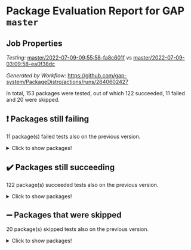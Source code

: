 # Package Evaluation Report for GAP `master`

## Job Properties

*Testing:* [master/2022-07-09-09:55:58-fa8c601f](https://github.com/gap-system/PackageDistro/blob/data/reports/master/2022-07-09-09:55:58-fa8c601f) vs [master/2022-07-09-03:09:58-ea0f38dc](https://github.com/gap-system/PackageDistro/blob/data/reports/master/2022-07-09-03:09:58-ea0f38dc)

*Generated by Workflow:* https://github.com/gap-system/PackageDistro/actions/runs/2640602427

In total, 153 packages were tested, out of which 122 succeeded, 11 failed and 20 were skipped.

## :exclamation: Packages still failing

11 package(s) failed tests also on the previous version.
<details><summary>Click to show packages!</summary>

- fining 1.4.1 [(failure)](https://github.com/gap-system/PackageDistro/runs/7262857851?check_suite_focus=true)
- francy 1.2.4 [(failure)](https://github.com/gap-system/PackageDistro/runs/7262858125?check_suite_focus=true)
- hap 1.44 [(failure)](https://github.com/gap-system/PackageDistro/runs/7262858471?check_suite_focus=true)
- normalizinterface 1.3.3 [(failure)](https://github.com/gap-system/PackageDistro/runs/7262859279?check_suite_focus=true)
- packagemanager 1.2 [(failure)](https://github.com/gap-system/PackageDistro/runs/7262859464?check_suite_focus=true)
- qpa 1.33 [(failure)](https://github.com/gap-system/PackageDistro/runs/7262859649?check_suite_focus=true)
- rcwa 4.6.4 [(failure)](https://github.com/gap-system/PackageDistro/runs/7262859693?check_suite_focus=true)
- recog 1.3.2 [(failure)](https://github.com/gap-system/PackageDistro/runs/7262859724?check_suite_focus=true)
- semigroups 4.0.0 [(failure)](https://github.com/gap-system/PackageDistro/runs/7262859827?check_suite_focus=true)
- ugaly 4.0.2 [(failure)](https://github.com/gap-system/PackageDistro/runs/7262860392?check_suite_focus=true)
- yangbaxter 0.10.0 [(failure)](https://github.com/gap-system/PackageDistro/runs/7262860628?check_suite_focus=true)
</details>

## :heavy_check_mark: Packages still succeeding

122 package(s) succeeded tests also on the previous version.
<details><summary>Click to show packages!</summary>

- ace 5.4 [(success)](https://github.com/gap-system/PackageDistro/runs/7262856697?check_suite_focus=true)
- aclib 1.3.2 [(success)](https://github.com/gap-system/PackageDistro/runs/7262856720?check_suite_focus=true)
- agt 0.2 [(success)](https://github.com/gap-system/PackageDistro/runs/7262856731?check_suite_focus=true)
- alnuth 3.2.1 [(success)](https://github.com/gap-system/PackageDistro/runs/7262856747?check_suite_focus=true)
- anupq 3.2.6 [(success)](https://github.com/gap-system/PackageDistro/runs/7262856755?check_suite_focus=true)
- atlasrep 2.1.2 [(success)](https://github.com/gap-system/PackageDistro/runs/7262856780?check_suite_focus=true)
- autodoc 2022.03.10 [(success)](https://github.com/gap-system/PackageDistro/runs/7262856795?check_suite_focus=true)
- automata 1.15 [(success)](https://github.com/gap-system/PackageDistro/runs/7262856827?check_suite_focus=true)
- automgrp 1.3.2 [(success)](https://github.com/gap-system/PackageDistro/runs/7262856856?check_suite_focus=true)
- autpgrp 1.10.2 [(success)](https://github.com/gap-system/PackageDistro/runs/7262856880?check_suite_focus=true)
- cap 2022.06-05 [(success)](https://github.com/gap-system/PackageDistro/runs/7262856918?check_suite_focus=true)
- caratinterface 2.3.3 [(success)](https://github.com/gap-system/PackageDistro/runs/7262856969?check_suite_focus=true)
- cddinterface 2020.06.24 [(success)](https://github.com/gap-system/PackageDistro/runs/7262857032?check_suite_focus=true)
- circle 1.6.5 [(success)](https://github.com/gap-system/PackageDistro/runs/7262857092?check_suite_focus=true)
- classicpres 1.22 [(success)](https://github.com/gap-system/PackageDistro/runs/7262857147?check_suite_focus=true)
- cohomolo 1.6.10 [(success)](https://github.com/gap-system/PackageDistro/runs/7262857218?check_suite_focus=true)
- congruence 1.2.4 [(success)](https://github.com/gap-system/PackageDistro/runs/7262857274?check_suite_focus=true)
- corelg 1.56 [(success)](https://github.com/gap-system/PackageDistro/runs/7262857311?check_suite_focus=true)
- crime 1.6 [(success)](https://github.com/gap-system/PackageDistro/runs/7262857344?check_suite_focus=true)
- crisp 1.4.5 [(success)](https://github.com/gap-system/PackageDistro/runs/7262857367?check_suite_focus=true)
- crypting 0.10 [(success)](https://github.com/gap-system/PackageDistro/runs/7262857414?check_suite_focus=true)
- cryst 4.1.24 [(success)](https://github.com/gap-system/PackageDistro/runs/7262857443?check_suite_focus=true)
- crystcat 1.1.9 [(success)](https://github.com/gap-system/PackageDistro/runs/7262857460?check_suite_focus=true)
- ctbllib 1.3.4 [(success)](https://github.com/gap-system/PackageDistro/runs/7262857487?check_suite_focus=true)
- cubefree 1.19 [(success)](https://github.com/gap-system/PackageDistro/runs/7262857524?check_suite_focus=true)
- curlinterface 2.2.2 [(success)](https://github.com/gap-system/PackageDistro/runs/7262857548?check_suite_focus=true)
- cvec 2.7.5 [(success)](https://github.com/gap-system/PackageDistro/runs/7262857564?check_suite_focus=true)
- datastructures 0.2.7 [(success)](https://github.com/gap-system/PackageDistro/runs/7262857586?check_suite_focus=true)
- deepthought 1.0.5 [(success)](https://github.com/gap-system/PackageDistro/runs/7262857614?check_suite_focus=true)
- design 1.7 [(success)](https://github.com/gap-system/PackageDistro/runs/7262857636?check_suite_focus=true)
- difsets 2.3.1 [(success)](https://github.com/gap-system/PackageDistro/runs/7262857655?check_suite_focus=true)
- digraphs 1.5.3 [(success)](https://github.com/gap-system/PackageDistro/runs/7262857676?check_suite_focus=true)
- edim 1.3.5 [(success)](https://github.com/gap-system/PackageDistro/runs/7262857698?check_suite_focus=true)
- example 4.3.1 [(success)](https://github.com/gap-system/PackageDistro/runs/7262857721?check_suite_focus=true)
- factint 1.6.3 [(success)](https://github.com/gap-system/PackageDistro/runs/7262857753?check_suite_focus=true)
- ferret 1.0.8 [(success)](https://github.com/gap-system/PackageDistro/runs/7262857781?check_suite_focus=true)
- fga 1.4.0 [(success)](https://github.com/gap-system/PackageDistro/runs/7262857813?check_suite_focus=true)
- float 1.0.3 [(success)](https://github.com/gap-system/PackageDistro/runs/7262857898?check_suite_focus=true)
- format 1.4.3 [(success)](https://github.com/gap-system/PackageDistro/runs/7262857964?check_suite_focus=true)
- forms 1.2.8 [(success)](https://github.com/gap-system/PackageDistro/runs/7262858019?check_suite_focus=true)
- fplsa 1.2.5 [(success)](https://github.com/gap-system/PackageDistro/runs/7262858058?check_suite_focus=true)
- fr 2.4.8 [(success)](https://github.com/gap-system/PackageDistro/runs/7262858099?check_suite_focus=true)
- fwtree 1.3 [(success)](https://github.com/gap-system/PackageDistro/runs/7262858150?check_suite_focus=true)
- gbnp 1.0.5 [(success)](https://github.com/gap-system/PackageDistro/runs/7262858170?check_suite_focus=true)
- generalizedmorphismsforcap 2022.05-01 [(success)](https://github.com/gap-system/PackageDistro/runs/7262858192?check_suite_focus=true)
- genss 1.6.6 [(success)](https://github.com/gap-system/PackageDistro/runs/7262858303?check_suite_focus=true)
- gradedringforhomalg 2022.06-01 [(success)](https://github.com/gap-system/PackageDistro/runs/7262858337?check_suite_focus=true)
- grape 4.8.5 [(success)](https://github.com/gap-system/PackageDistro/runs/7262858359?check_suite_focus=true)
- groupoids 1.69 [(success)](https://github.com/gap-system/PackageDistro/runs/7262858395?check_suite_focus=true)
- grpconst 2.6.2 [(success)](https://github.com/gap-system/PackageDistro/runs/7262858417?check_suite_focus=true)
- guarana 0.96.3 [(success)](https://github.com/gap-system/PackageDistro/runs/7262858438?check_suite_focus=true)
- guava 3.16 [(success)](https://github.com/gap-system/PackageDistro/runs/7262858454?check_suite_focus=true)
- hapcryst 0.1.14 [(success)](https://github.com/gap-system/PackageDistro/runs/7262858492?check_suite_focus=true)
- hecke 1.5.3 [(success)](https://github.com/gap-system/PackageDistro/runs/7262858517?check_suite_focus=true)
- help 3.5 [(success)](https://github.com/gap-system/PackageDistro/runs/7262858557?check_suite_focus=true)
- idrel 2.44 [(success)](https://github.com/gap-system/PackageDistro/runs/7262858586?check_suite_focus=true)
- images 1.3.1 [(success)](https://github.com/gap-system/PackageDistro/runs/7262858610?check_suite_focus=true)
- intpic 0.3.0 [(success)](https://github.com/gap-system/PackageDistro/runs/7262858630?check_suite_focus=true)
- io 4.7.2 [(success)](https://github.com/gap-system/PackageDistro/runs/7262858661?check_suite_focus=true)
- irredsol 1.4.3 [(success)](https://github.com/gap-system/PackageDistro/runs/7262858675?check_suite_focus=true)
- json 2.1.0 [(success)](https://github.com/gap-system/PackageDistro/runs/7262858692?check_suite_focus=true)
- jupyterkernel 1.4.1 [(success)](https://github.com/gap-system/PackageDistro/runs/7262858705?check_suite_focus=true)
- jupyterviz 1.5.1 [(success)](https://github.com/gap-system/PackageDistro/runs/7262858724?check_suite_focus=true)
- kan 1.34 [(success)](https://github.com/gap-system/PackageDistro/runs/7262858746?check_suite_focus=true)
- kbmag 1.5.9 [(success)](https://github.com/gap-system/PackageDistro/runs/7262858766?check_suite_focus=true)
- laguna 3.9.5 [(success)](https://github.com/gap-system/PackageDistro/runs/7262858788?check_suite_focus=true)
- liealgdb 2.2.1 [(success)](https://github.com/gap-system/PackageDistro/runs/7262858808?check_suite_focus=true)
- liepring 2.6 [(success)](https://github.com/gap-system/PackageDistro/runs/7262858831?check_suite_focus=true)
- liering 2.4.2 [(success)](https://github.com/gap-system/PackageDistro/runs/7262858850?check_suite_focus=true)
- linearalgebraforcap 2022.06-03 [(success)](https://github.com/gap-system/PackageDistro/runs/7262858871?check_suite_focus=true)
- loops 3.4.1 [(success)](https://github.com/gap-system/PackageDistro/runs/7262858890?check_suite_focus=true)
- lpres 1.0.3 [(success)](https://github.com/gap-system/PackageDistro/runs/7262858906?check_suite_focus=true)
- majoranaalgebras 1.4 [(success)](https://github.com/gap-system/PackageDistro/runs/7262858922?check_suite_focus=true)
- mapclass 1.4.5 [(success)](https://github.com/gap-system/PackageDistro/runs/7262858943?check_suite_focus=true)
- matgrp 0.64 [(success)](https://github.com/gap-system/PackageDistro/runs/7262858959?check_suite_focus=true)
- modisom 2.5.2 [(success)](https://github.com/gap-system/PackageDistro/runs/7262858985?check_suite_focus=true)
- modulepresentationsforcap 2022.05-03 [(success)](https://github.com/gap-system/PackageDistro/runs/7262859023?check_suite_focus=true)
- monoidalcategories 2022.06-07 [(success)](https://github.com/gap-system/PackageDistro/runs/7262859064?check_suite_focus=true)
- nconvex 2020.11-04 [(success)](https://github.com/gap-system/PackageDistro/runs/7262859113?check_suite_focus=true)
- nilmat 1.4.1 [(success)](https://github.com/gap-system/PackageDistro/runs/7262859176?check_suite_focus=true)
- nock 1.5 [(success)](https://github.com/gap-system/PackageDistro/runs/7262859234?check_suite_focus=true)
- nq 2.5.8 [(success)](https://github.com/gap-system/PackageDistro/runs/7262859331?check_suite_focus=true)
- numericalsgps 1.3.0 [(success)](https://github.com/gap-system/PackageDistro/runs/7262859362?check_suite_focus=true)
- openmath 11.5.1 [(success)](https://github.com/gap-system/PackageDistro/runs/7262859409?check_suite_focus=true)
- orb 4.8.4 [(success)](https://github.com/gap-system/PackageDistro/runs/7262859432?check_suite_focus=true)
- patternclass 2.4.2 [(success)](https://github.com/gap-system/PackageDistro/runs/7262859495?check_suite_focus=true)
- permut 2.0.4 [(success)](https://github.com/gap-system/PackageDistro/runs/7262859519?check_suite_focus=true)
- polenta 1.3.10 [(success)](https://github.com/gap-system/PackageDistro/runs/7262859545?check_suite_focus=true)
- polymaking 0.8.6 [(success)](https://github.com/gap-system/PackageDistro/runs/7262859572?check_suite_focus=true)
- primgrp 3.4.2 [(success)](https://github.com/gap-system/PackageDistro/runs/7262859600?check_suite_focus=true)
- profiling 2.5.0 [(success)](https://github.com/gap-system/PackageDistro/runs/7262859622?check_suite_focus=true)
- quagroup 1.8.3 [(success)](https://github.com/gap-system/PackageDistro/runs/7262859661?check_suite_focus=true)
- radiroot 2.9 [(success)](https://github.com/gap-system/PackageDistro/runs/7262859679?check_suite_focus=true)
- rds 1.8 [(success)](https://github.com/gap-system/PackageDistro/runs/7262859707?check_suite_focus=true)
- repndecomp 1.2.1 [(success)](https://github.com/gap-system/PackageDistro/runs/7262859744?check_suite_focus=true)
- repsn 3.1.0 [(success)](https://github.com/gap-system/PackageDistro/runs/7262859762?check_suite_focus=true)
- resclasses 4.7.2 [(success)](https://github.com/gap-system/PackageDistro/runs/7262859785?check_suite_focus=true)
- scscp 2.3.1 [(success)](https://github.com/gap-system/PackageDistro/runs/7262859801?check_suite_focus=true)
- sglppow 2.2 [(success)](https://github.com/gap-system/PackageDistro/runs/7262859861?check_suite_focus=true)
- sgpviz 0.999.5 [(success)](https://github.com/gap-system/PackageDistro/runs/7262859912?check_suite_focus=true)
- simpcomp 2.1.14 [(success)](https://github.com/gap-system/PackageDistro/runs/7262859949?check_suite_focus=true)
- singular 2020.12.18 [(success)](https://github.com/gap-system/PackageDistro/runs/7262860007?check_suite_focus=true)
- sla 1.5.3 [(success)](https://github.com/gap-system/PackageDistro/runs/7262860061?check_suite_focus=true)
- smallgrp 1.5 [(success)](https://github.com/gap-system/PackageDistro/runs/7262860106?check_suite_focus=true)
- smallsemi 0.6.13 [(success)](https://github.com/gap-system/PackageDistro/runs/7262860155?check_suite_focus=true)
- sonata 2.9.4 [(success)](https://github.com/gap-system/PackageDistro/runs/7262860192?check_suite_focus=true)
- sophus 1.25 [(success)](https://github.com/gap-system/PackageDistro/runs/7262860219?check_suite_focus=true)
- spinsym 1.5.2 [(success)](https://github.com/gap-system/PackageDistro/runs/7262860270?check_suite_focus=true)
- symbcompcc 1.3.2 [(success)](https://github.com/gap-system/PackageDistro/runs/7262860303?check_suite_focus=true)
- thelma 1.3 [(success)](https://github.com/gap-system/PackageDistro/runs/7262860323?check_suite_focus=true)
- tomlib 1.2.9 [(success)](https://github.com/gap-system/PackageDistro/runs/7262860339?check_suite_focus=true)
- toric 1.9.5 [(success)](https://github.com/gap-system/PackageDistro/runs/7262860360?check_suite_focus=true)
- transgrp 3.6.2 [(success)](https://github.com/gap-system/PackageDistro/runs/7262860379?check_suite_focus=true)
- unipot 1.5 [(success)](https://github.com/gap-system/PackageDistro/runs/7262860411?check_suite_focus=true)
- unitlib 4.1.0 [(success)](https://github.com/gap-system/PackageDistro/runs/7262860436?check_suite_focus=true)
- utils 0.73 [(success)](https://github.com/gap-system/PackageDistro/runs/7262860466?check_suite_focus=true)
- uuid 0.7 [(success)](https://github.com/gap-system/PackageDistro/runs/7262860493?check_suite_focus=true)
- walrus 0.9991 [(success)](https://github.com/gap-system/PackageDistro/runs/7262860517?check_suite_focus=true)
- wedderga 4.10.2 [(success)](https://github.com/gap-system/PackageDistro/runs/7262860545?check_suite_focus=true)
- xmod 2.88 [(success)](https://github.com/gap-system/PackageDistro/runs/7262860571?check_suite_focus=true)
- xmodalg 1.22 [(success)](https://github.com/gap-system/PackageDistro/runs/7262860593?check_suite_focus=true)
- zeromqinterface 0.13 [(success)](https://github.com/gap-system/PackageDistro/runs/7262860652?check_suite_focus=true)
</details>

## :heavy_minus_sign: Packages that were skipped

20 package(s) skipped tests also on the previous version.
<details><summary>Click to show packages!</summary>

- 4ti2interface 2022.03-01 [(skipped)](https://github.com/gap-system/PackageDistro/runs/7262820789?check_suite_focus=true)
- browse 1.8.14 [(skipped)](https://github.com/gap-system/PackageDistro/runs/7262820789?check_suite_focus=true)
- examplesforhomalg 2022.03-01 [(skipped)](https://github.com/gap-system/PackageDistro/runs/7262820789?check_suite_focus=true)
- gapdoc 1.6.5 [(skipped)](https://github.com/gap-system/PackageDistro/runs/7262820789?check_suite_focus=true)
- gauss 2022.03-01 [(skipped)](https://github.com/gap-system/PackageDistro/runs/7262820789?check_suite_focus=true)
- gaussforhomalg 2022.03-01 [(skipped)](https://github.com/gap-system/PackageDistro/runs/7262820789?check_suite_focus=true)
- gradedmodules 2022.03-01 [(skipped)](https://github.com/gap-system/PackageDistro/runs/7262820789?check_suite_focus=true)
- homalg 2022.03-01 [(skipped)](https://github.com/gap-system/PackageDistro/runs/7262820789?check_suite_focus=true)
- homalgtocas 2022.03-01 [(skipped)](https://github.com/gap-system/PackageDistro/runs/7262820789?check_suite_focus=true)
- io_forhomalg 2022.03-01 [(skipped)](https://github.com/gap-system/PackageDistro/runs/7262820789?check_suite_focus=true)
- itc 1.5.1 [(skipped)](https://github.com/gap-system/PackageDistro/runs/7262820789?check_suite_focus=true)
- localizeringforhomalg 2022.03-01 [(skipped)](https://github.com/gap-system/PackageDistro/runs/7262820789?check_suite_focus=true)
- matricesforhomalg 2022.06-01 [(skipped)](https://github.com/gap-system/PackageDistro/runs/7262820789?check_suite_focus=true)
- modules 2022.03-01 [(skipped)](https://github.com/gap-system/PackageDistro/runs/7262820789?check_suite_focus=true)
- polycyclic 2.16 [(skipped)](https://github.com/gap-system/PackageDistro/runs/7262820789?check_suite_focus=true)
- ringsforhomalg 2022.04-01 [(skipped)](https://github.com/gap-system/PackageDistro/runs/7262820789?check_suite_focus=true)
- sco 2022.03-01 [(skipped)](https://github.com/gap-system/PackageDistro/runs/7262820789?check_suite_focus=true)
- toolsforhomalg 2022.05-01 [(skipped)](https://github.com/gap-system/PackageDistro/runs/7262820789?check_suite_focus=true)
- toricvarieties 2022.03.23 [(skipped)](https://github.com/gap-system/PackageDistro/runs/7262820789?check_suite_focus=true)
- xgap 4.31 [(skipped)](https://github.com/gap-system/PackageDistro/runs/7262820789?check_suite_focus=true)
</details>

